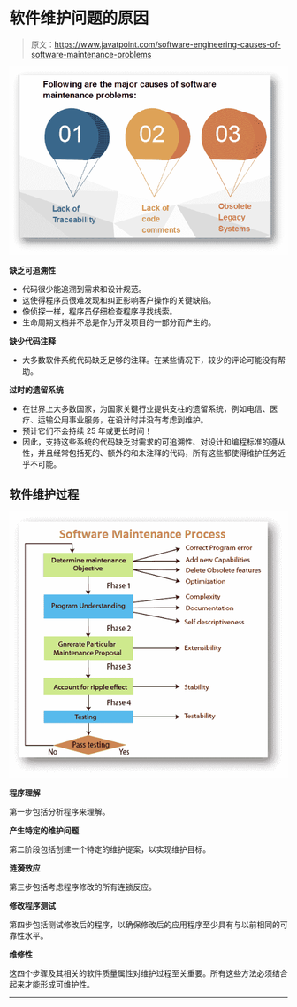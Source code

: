 # 软件维护问题的原因

> 原文：<https://www.javatpoint.com/software-engineering-causes-of-software-maintenance-problems>

![Causes of Software Maintenance Problems](img/f1469cdc507da6878102ab0ed920a6c0.png)

**缺乏可追溯性**

*   代码很少能追溯到需求和设计规范。
*   这使得程序员很难发现和纠正影响客户操作的关键缺陷。
*   像侦探一样，程序员仔细检查程序寻找线索。
*   生命周期文档并不总是作为开发项目的一部分而产生的。

**缺少代码注释**

*   大多数软件系统代码缺乏足够的注释。在某些情况下，较少的评论可能没有帮助。

**过时的遗留系统**

*   在世界上大多数国家，为国家关键行业提供支柱的遗留系统，例如电信、医疗、运输公用事业服务，在设计时并没有考虑到维护。
*   预计它们不会持续 25 年或更长时间！
*   因此，支持这些系统的代码缺乏对需求的可追溯性、对设计和编程标准的遵从性，并且经常包括死的、额外的和未注释的代码，所有这些都使得维护任务近乎不可能。

## 软件维护过程

![Causes of Software Maintenance Problems](img/e667fb90a5cee5134ae70afb62d10ecb.png)

**程序理解**

第一步包括分析程序来理解。

**产生特定的维护问题**

第二阶段包括创建一个特定的维护提案，以实现维护目标。

**涟漪效应**

第三步包括考虑程序修改的所有连锁反应。

**修改程序测试**

第四步包括测试修改后的程序，以确保修改后的应用程序至少具有与以前相同的可靠性水平。

**维修性**

这四个步骤及其相关的软件质量属性对维护过程至关重要。所有这些方法必须结合起来才能形成可维护性。

* * *